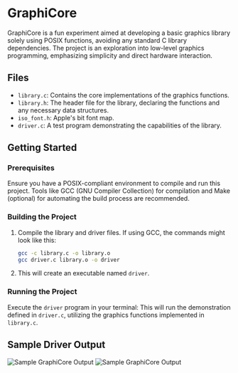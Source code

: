 # GraphiCore
GraphiCore is a fun experiment aimed at developing a basic graphics library solely using POSIX functions, avoiding any standard C library dependencies. The project is an exploration into low-level graphics programming, emphasizing simplicity and direct hardware interaction.

## Files

- `library.c`: Contains the core implementations of the graphics functions.
- `library.h`: The header file for the library, declaring the functions and any necessary data structures.
- `iso_font.h`: Apple's bit font map. 
- `driver.c`: A test program demonstrating the capabilities of the library.

## Getting Started

### Prerequisites

Ensure you have a POSIX-compliant environment to compile and run this project. Tools like GCC (GNU Compiler Collection) for compilation and Make (optional) for automating the build process are recommended.

### Building the Project

1. Compile the library and driver files. If using GCC, the commands might look like this:

   ```bash
   gcc -c library.c -o library.o
   gcc driver.c library.o -o driver

2. This will create an executable named `driver`.

### Running the Project

Execute the `driver` program in your terminal:
This will run the demonstration defined in `driver.c`, utilizing the graphics functions implemented in `library.c`.

## Sample Driver Output
![Sample GraphiCore Output](https://github.com/Wafik20/GraphiCore/blob/master/sample_run1.png)
![Sample GraphiCore Output](https://github.com/Wafik20/GraphiCore/blob/master/sample_run2.png)
